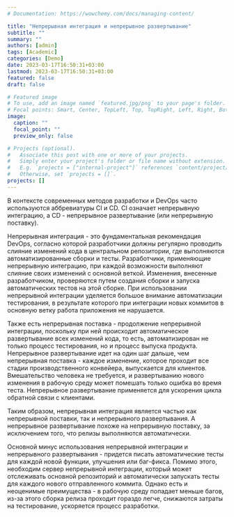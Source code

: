 ```yaml
---
# Documentation: https://wowchemy.com/docs/managing-content/

title: "Непрерывная интеграция и непрерывное развертывание"
subtitle: ""
summary: ""
authors: [admin]
tags: [Academic]
categories: [Demo]
date: 2023-03-17T16:50:31+03:00
lastmod: 2023-03-17T16:50:31+03:00
featured: false
draft: false

# Featured image
# To use, add an image named `featured.jpg/png` to your page's folder.
# Focal points: Smart, Center, TopLeft, Top, TopRight, Left, Right, BottomLeft, Bottom, BottomRight.
image:
  caption: ""
  focal_point: ""
  preview_only: false

# Projects (optional).
#   Associate this post with one or more of your projects.
#   Simply enter your project's folder or file name without extension.
#   E.g. `projects = ["internal-project"]` references `content/project/deep-learning/index.md`.
#   Otherwise, set `projects = []`.
projects: []
---
```


В контексте современных методов разработки и DevOps часто используются аббревиатуры CI и CD. CI означает непрерывную интеграцию, а CD - непрерывное развертывание (или непрерывную поставку). 

Непрерывная интеграция - это фундаментальная рекомендация DevOps, согласно которой разработчики должны регулярно проводить слияние изменений кода в центральном репозитории, где выполняются автоматизированные сборки и тесты. Разработчики, применяющие непрерывную интеграцию, при каждой возможности выполняют слияние своих изменений с основной веткой. Изменения, внесенные разработчиком, проверяются путем создания сборки и запуска автоматических тестов на этой сборке. При использовании непрерывной интеграции уделяется большое внимание автоматизации тестирования, в результате которого при интеграции новых коммитов в основную ветку работа приложения не нарушается.

Также есть непрерывная поставка - продолжение непрерывной интеграции, поскольку при ней происходит автоматическое развертывание всех изменений кода, то есть, автоматизирован не только процесс тестирования, но и процесс выпуска продукта. Непрерывное развертывание идет на один шаг дальше, чем непрерывная поставка - каждое изменение, которое проходит все стадии производственного конвейера, выпускается для клиентов. Вмешательство человека не требуется, и развертыванию нового изменения в рабочую среду может помешать только ошибка во время теста. Непрерывное развертывание применяется для ускорения цикла обратной связи с клиентами. 

Таким образом, непрерывная интеграция является частью как непрерывной поставки, так и непрерывного развертывания. А непрерывное развертывание похоже на непрерывную поставку, за исключением того, что релизы выполняются автоматически.

Основной минус использования непрерывной интеграции и непрерывного развертывания - придется писать автоматические тесты для каждой новой функции, улучшения или баг-фикса. Помимо этого, необходим сервер непрерывной интеграции, который может отслеживать основной репозиторий и автоматически запускать тесты для каждого нового отправленного коммита. Однако есть и неоценимые преимущества - в рабочую среду попадает меньше багов, из-за этого сборка релиза проходит гораздо легче, снижаются затраты на тестирование, ускоряется процесс разработки.
